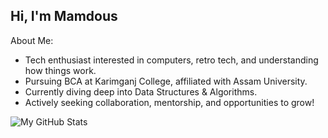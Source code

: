 ## Hi, I'm Mamdous
About Me:
- Tech enthusiast interested in computers, retro tech, and understanding how things work.
-  Pursuing BCA at Karimganj College, affiliated with Assam University.
- Currently diving deep into Data Structures & Algorithms.  
- Actively seeking collaboration, mentorship, and opportunities to grow!
  
![My GitHub Stats](https://github-readme-stats.vercel.app/api?username=Mamdous-usual&theme=nightowl&show_icons=true&count_private=true)
